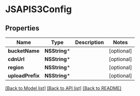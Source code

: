 # JSAPIS3Config

## Properties
Name | Type | Description | Notes
------------ | ------------- | ------------- | -------------
**bucketName** | **NSString*** |  | [optional] 
**cdnUrl** | **NSString*** |  | [optional] 
**region** | **NSString*** |  | [optional] 
**uploadPrefix** | **NSString*** |  | [optional] 

[[Back to Model list]](../README.md#documentation-for-models) [[Back to API list]](../README.md#documentation-for-api-endpoints) [[Back to README]](../README.md)


